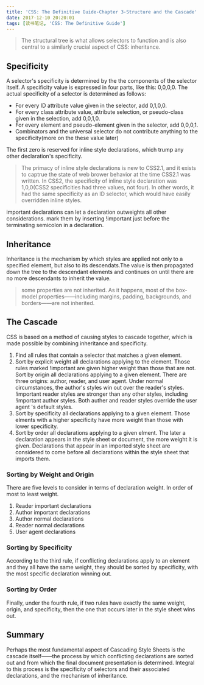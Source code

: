 ```yaml
---
title: 'CSS: The Definitive Guide-Chapter 3-Structure and the Cascade'
date: 2017-12-10 20:20:01
tags: [读书笔记, 'CSS: The Definitive Guide']
---
```

> The structural tree is what allows selectors to function and is also central to a similarly crucial aspect of CSS: inheritance.

<!--more-->

## Specificity

A selector's specificity is determined by the the components of the selector itself. A specificity value is expressed in four parts, like this: 0,0,0,0. The actual specificity of a selector is determined as follows:

- For every ID attribute value given in the selector, add 0,1,0,0.
- For every class attribute value, attribute selection, or pseudo-class given in the selection, add 0,0,1,0.
- For every element and pseudo-element given in the selector, add 0,0,0,1.
- Combinators and the universal selector do not contribute anything to the specificity(more on the these value later)

The first zero is reserved for inline style declarations, which trump any other declaration's specificity.

> The primacy of inline style declarations is new to CSS2.1, and it exists to captrue the state of web brower behavior at the time CSS2.1 was written. In CSS2, the specificity of inline style declaration was 1,0,0(CSS2 specificities had three values, not four). In other words, it had the same specificity as an ID selector, which would have easily overridden inline styles.

important declarations can let a declaration outweights all other considerations. mark them by inserting !important just before the terminating semicolon in a declaration.

## Inheritance

Inheritance is the mechanism by which styles are applied not only to a specified element, but also to its descendats.The value is then propagated down the tree to the descendant elements and continues on until there are no more descendants to inherit the value.

> some properties are not inherited. As it happens, most of the box-model properties——including margins, padding, backgrounds, and borders——are not inherited.

## The Cascade

CSS is based on a method of causing styles to cascade together, which is made possible by combining inheritance and specificity.

1. Find all rules that contain a selector that matches a given element.
2. Sort by explicit weight all declarations applying to the element. Those rules marked !important are given higher weight than those that are not. Sort by origin all declarations applying to a given element. There are three origins: author, reader, and user agent. Under normal circumstances, the author's styles win out over the reader's styles. !important reader styles are stronger than any other styles, including !important author styles. Both auther and reader styles override the user agent 's default styles.
3. Sort by specificity all declarations applying to a given element. Those elments with a higher specificity have more weight than those with lower specificity.
4. Sort by order all declarations applying to a given elment. The later a declaration appears in the style sheet or document, the more weight it is given. Declarations that appear in an imported style sheet are considered to come before all declarations within the style sheet that imports them.

### Sorting by Weight and Origin

There are five levels to consider in terms of declaration weight. In order of most to least weight.

1. Reader important declarations
2. Author important declarations
3. Author normal declarations
4. Reader normal declarations
5. User agent declarations

### Sorting by Specificity

According to the third rule, if conflicting declarations apply to an element and they all have the same weight, they should be sorted by specificity, with the most specific declaration winning out.

### Sorting by Order

Finally, under the fourth rule, if two rules have exactly the same weight, origin, and specificity, then the one that occurs later in the style sheet wins out.

## Summary

Perhaps the most fundamental aspect of Cascading Style Sheets is the cascade itself——the process by which conflicting declarations are sorted out and from which the final document presentation is determined. Integral to this process is the specificity of selectors and their associated declarations, and the mechanism of inheritance.